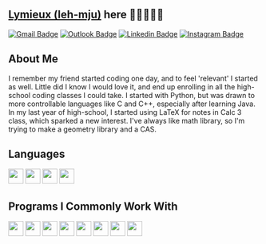 ## [Lymieux (leh-mju)](https://linktr.ee/lymieux) here 👋🏼👨🏻‍💻

[![Gmail Badge](https://img.shields.io/badge/-moralg640@gmail.com-c14438?style=flat&logo=Gmail&logoColor=white)](mailto:moralg640@gmail.com "Connect via GMail")
[![Outlook Badge](https://img.shields.io/badge/-gjm5719@psu.edu-c14438?style=flat&logo=Microsoft&logoColor=white)](mailto:gjm5719@psu.edu "Connect via Outlook")
[![Linkedin Badge](https://img.shields.io/badge/-Gabriel%20Morales-0072b1?style=flat&logo=Linkedin&logoColor=white)](https://www.linkedin.com/in/gabriel-morales-50b683184/ "Connect on LinkedIn")
[![Instagram Badge](https://img.shields.io/badge/-@moral.gabe-0088CC?style=flat&logo=Instagram&logoColor=white)](https://www.instagram.com/moral.gabe/ "Contact on Instagram")

<h2>About Me</h2>
<p>I remember my friend started coding one day, and to feel 'relevant' I started as well. Little did I know I would love it, and end up enrolling in all the high-school coding classes I could take. I started with Python, but was drawn to more controllable languages like C and C++, especially after learning Java. In my last year of high-school, I started using LaTeX for notes in Calc 3 class, which sparked a new interest. I've always like math library, so I'm trying to make a geometry library and a CAS. 
  
<h2>Languages</h2>
<p float="left">
  <img height="30em" src="https://img.shields.io/badge/C-00599C?style=for-the-badge&logo=c%2B%2B&logoColor=white" />
  <img height="30em" src="https://img.shields.io/badge/Java-800020?style=for-the-badge&logo=openjdk&logoColor=white" />
  <img height="30em" src="https://img.shields.io/badge/Python-FFD43B?style=for-the-badge&logo=python&logoColor=blue" />
  <img height="30em" src="https://img.shields.io/badge/LaTeX-FFFDD0?style=for-the-badge&logo=latex&logoColor=black" />
</p>

<h2>Programs I Commonly Work With</h2>
<p float="left">
  <img height="30em" src="https://img.shields.io/badge/maven-C71A36?style=for-the-badge&logo=Apache%20Maven&logoColor=white" />
  <img height="30em" src="https://img.shields.io/badge/gradle-02303A?style=for-the-badge&logo=gradle&logoColor=white" />
  <img height="30em" src="https://img.shields.io/badge/make-FF6F00?style=for-the-badge&logo=gnu&logoColor=white" />
  <img height="30em" src="https://img.shields.io/badge/cmake-008fba?style=for-the-badge&logo=cmake&logoColor=white" />
  <img height="30em" src="https://img.shields.io/badge/vim-11AB00?style=for-the-badge&logo=vim&logoColor=white" />
  <img height="30em" src="https://img.shields.io/badge/conda-44A833?style=for-the-badge&logo=anaconda&logoColor=white" />
  <img height="30em" src="https://img.shields.io/badge/wsl-FCC624?style=for-the-badge&logo=linux&logoColor=white" />
  <img height="30em" src="https://img.shields.io/badge/docker-0db7ed?style=for-the-badge&logo=docker&logoColor=white" />
</p>
